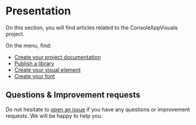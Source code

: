 # Presentation

On this section, you will find articles related to the ConsoleAppVisuals project.

On the menu, find:

- [Create your project documentation](/ConsoleAppVisuals/articles/create_docs.html)
- [Publish a library](/ConsoleAppVisuals/articles/publish_library.html)
- [Create your visual element](/ConsoleAppVisuals/articles/create_element.html)
- [Create your font](/ConsoleAppVisuals/articles/create_font.html)

## Questions & Improvement requests

Do not hesitate to [open an issue](https://github.com/MorganKryze/ConsoleAppVisuals/issues) if you have any questions or improvement requests. We will be happy to help you.
